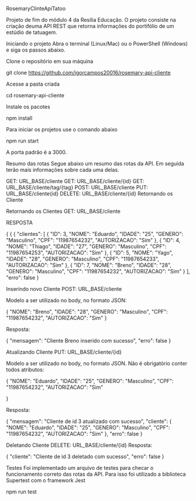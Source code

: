 RosemaryClinteApiTatoo

Projeto de fim do módulo 4 da Resilia Educação. O projeto consiste na criação deuma API REST que retorna informações do portifólio de um estúdio de tatuagem.


Iniciando o projeto
Abra o terminal (Linux/Mac) ou o PowerShell (Windows) e siga os passos abaixo.

Clone o repositório em sua máquina

git clone https://github.com/igorcampos20016/rosemary-api-cliente

Acesse a pasta criada

cd rosemary-api-cliente

Instale os pacotes

npm install

Para iniciar os projetos use o comando abaixo

npm run start

A porta padrão é a 3000.

Resumo das rotas
Segue abaixo um resumo das rotas da API. Em seguida terão mais informações sobre cada uma delas.

GET: URL_BASE/cliente
GET: URL_BASE/cliente/{id}
GET: URL_BASE/cliente/tag/{tag}
POST: URL_BASE/cliente
PUT: URL_BASE/cliente{id}
DELETE: URL_BASE/cliente/{id}
Retornando os Cliente

Retornando os Clientes
GET: URL_BASE/cliente

RESPOSTA

{
	{
	{
	"clientes": [
		{
			"ID": 3,
			"NOME": "Eduardo",
			"IDADE": "25",
			"GENERO": "Masculino",
			"CPF": "11987654232",
			"AUTORIZACAO": "Sim"
		},
		{
			"ID": 4,
			"NOME": "Thiago",
			"IDADE": "27",
			"GENERO": "Masculino",
			"CPF": "11987654253",
			"AUTORIZACAO": "Sim"
		},
		{
			"ID": 5,
			"NOME": "Yago",
			"IDADE": "28",
			"GENERO": "Masculino",
			"CPF": "11987654233",
			"AUTORIZACAO": "Sim"
		},
		{
			"ID": 7,
			"NOME": "Breno",
			"IDADE": "28",
			"GENERO": "Masculino",
			"CPF": "11987654232",
			"AUTORIZACAO": "Sim"
		}
	],
	"erro": false
}


Inserindo novo Cliente
POST: URL_BASE/cliente

Modelo a ser utilizado no body, no formato JSON:

{
	"NOME": "Breno",
	"IDADE": "28",
	"GENERO": "Masculino",
	"CPF": "11987654232",
	"AUTORIZACAO": "Sim"
}

Resposta:

{
    "mensagem": "Cliente Breno inserido com sucesso",
    "erro": false
}

Atualizando Cliente
PUT: URL_BASE/cliente/{id}

Modelo a ser utilizado no body, no formato JSON. Não é obrigatório conter todos atributos:

{
		"NOME": "Eduardo",
		"IDADE": "25",
		"GENERO": "Masculino",
		"CPF": "11987654232",
		"AUTORIZACAO": "Sim"
		
}


Resposta:

{
	"mensagem": "Cliente de id 3 atualizado com sucesso",
	"cliente": {
		"NOME": "Eduardo",
		"IDADE": "25",
		"GENERO": "Masculino",
		"CPF": "11987654232",
		"AUTORIZACAO": "Sim"
	},
	"erro": false
}

Deletando Cliente
DELETE: URL_BASE/cliente/{id} Resposta:

{
	"cliente": "Cliente de id 3 deletado com sucesso",
	"erro": false
}

Testes
Foi implementado um arquivo de testes para checar o funcionamento correto das rotas da API. Para isso foi utilizado a biblioteca Supertest com o framework Jest

npm run test

